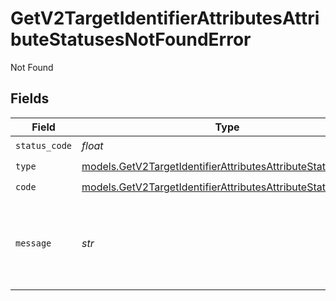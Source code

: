 # GetV2TargetIdentifierAttributesAttributeStatusesNotFoundError

Not Found


## Fields

| Field                                                                                                                            | Type                                                                                                                             | Required                                                                                                                         | Description                                                                                                                      | Example                                                                                                                          |
| -------------------------------------------------------------------------------------------------------------------------------- | -------------------------------------------------------------------------------------------------------------------------------- | -------------------------------------------------------------------------------------------------------------------------------- | -------------------------------------------------------------------------------------------------------------------------------- | -------------------------------------------------------------------------------------------------------------------------------- |
| `status_code`                                                                                                                    | *float*                                                                                                                          | :heavy_check_mark:                                                                                                               | N/A                                                                                                                              |                                                                                                                                  |
| `type`                                                                                                                           | [models.GetV2TargetIdentifierAttributesAttributeStatusesType](../models/getv2targetidentifierattributesattributestatusestype.md) | :heavy_check_mark:                                                                                                               | N/A                                                                                                                              |                                                                                                                                  |
| `code`                                                                                                                           | [models.GetV2TargetIdentifierAttributesAttributeStatusesCode](../models/getv2targetidentifierattributesattributestatusescode.md) | :heavy_check_mark:                                                                                                               | N/A                                                                                                                              |                                                                                                                                  |
| `message`                                                                                                                        | *str*                                                                                                                            | :heavy_check_mark:                                                                                                               | N/A                                                                                                                              | Attribute with slug/ID "my-attribute" not found.                                                                                 |